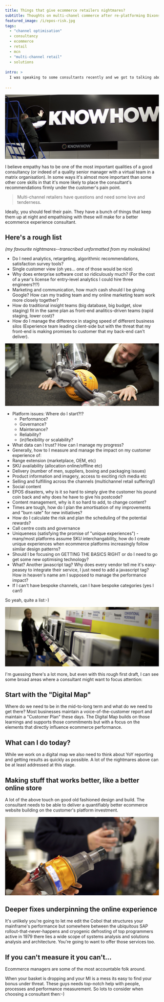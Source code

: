 ```yaml
---
title: Things that give ecommerce retailers nightmares?
subtitle: Thoughts on multi-chanel commerce after re-platforming Dixons Stores Group.
featured_image: /i/epos-risk.jpg
tags: 
  - "channel optimisation"
  - consultancy
  - ecommerce
  - retail
  - mcn
  - "multi-channel retail"
  - solutions 

intro: >
  I was speaking to some consultants recently and we got to talking about empathy and what makes a great ecommerce consultant.

---
```


![](/i/book/dixons-c.jpg)

I believe empathy has to be one of the most important qualities of a good consultancy (or indeed of a quality senior manager with a virtual team in a matrix organisation). In some ways it's almost more important than some other core skills in that it's more likely to place the consultant's recommendations firmly under the customer's pain point.

> Multi-channel retailers have questions and need some love and tenderness. 

Ideally, you should feel their pain. They have a bunch of things that keep them up at night and empathising with these will make for a better ecommerce experience consultant. 

## Here's a rough list

_(my favourite nightmares--transcribed unformatted from my moleskine)_

- Do I need analytics, retargeting, algorithmic recommendations, satisfaction survey tools? 
-	Single customer view (oh yes... one of those would be nice)
-	Why does enterprise software cost so ridiculously much? (For the cost of a year's license for entry-level analytics I could hire three engineers?!?)
-	Marketing and communication, how much cash should I be giving Google? How can my trading team and my online marketing team work more closely together?
-	How do traditional insight teams (big database, big budget, slow staging) fit in the same plan as front-end analitics-driven teams (rapid staging, lower cost)?
-	How do I manage the difference in staging speed of different business silos (Experience team leading client-side but with the threat that my front-end is making promises to customer that my back-end can't deliver).

![](/i/book/dixons-b.jpg)

-	Platform issues: Where do I start?!?
    - Performance?
    - Governance?
    - Maintenance?
    - Reliability?
    - (in)flexibility or scalability?
-	What data can I trust? How can I manage my progress?
-	Generally, how to I measure and manage the impact on my customer experience of:
  -	Range extension (marketplace, OEM, etc)
  -	SKU availability (allocation online/offline etc)
  -	Delivery (number of men, suppliers, boxing and packaging issues)
  -	Product information and imagery, access to exciting rich media etc
  -	Selling and fulfilling across the channels (multichannel retail suffering!)
  -	Social content
  -	EPOS disasters, why is it so hard to simply give the customer his pound coin back and why does he have to give his postcode?
  -	Content management, why is it so hard to add, to change content?
-	Times are tough, how do I plan the amortisation of my improvements and "burn rate" for new initiatives?
-	How do I calculate the risk and plan the scheduling of the potential rewards?
-	Call centre costs and governance
-	Uniqueness (satisfying the promise of "unique experiences") - many/most platforms assume SKU interchangability, how do I create unique experiences when ecommerce platforms increasingly follow similar design patterns?
-	Should I be focusing on GETTING THE BASICS RIGHT or do I need to go get some new optimising technology?
-	What? Another javascript tag? Why does every vendor tell me it's easy-peasey to integrate their service, I just need to add a javascript tag? How in heaven's name am I supposed to manage the performance impact?
-	If I can't have bespoke channels, can I have bespoke categories (yes I can!)

So yeah, quite a list:-) 

![](/i/book/dixons-a.jpg)

I'm guessing there's a lot more, but even with this rough first draft, I can see some broad areas where a consultant might want to focus attention:

## Start with the "Digital Map"

Where do we need to be in the mid-to-long term and what do we need to get there? Most businesses maintain a voice-of-the-customer report and maintain a "Customer Plan" these days. The Digital Map builds on those learnings and supports those commitments but with a focus on the elements that directly influence ecommerce performance. 

## What can I do today?

While we work on a digital map we also need to think about YoY reporting and getting results as quickly as possible. A lot of the nightmares above can be at least addressed at this stage.

## Making stuff that works better, like a better online store

A lot of the above touch on good old fashioned design and build. The consultant needs to be able to deliver a quantifiably better ecommerce website building on the customer's platform investment.

![](/i/book/dixons-d.jpg)

## Deeper fixes underpinning the online experience

It's unlikely you're going to let me edit the Cobol that structures your mainframe's performance but somewhere between the ubiquitous SAP rollout-that-never-happens and cryogenic defrosting of top programmers active in 1979 there lies a wide scope of systems analysis and solutions analysis and architecture. You're going to want to offer those services too.

## If you can't measure it you can't...

Ecommerce managers are some of the most accountable folk around. 

When your basket is dropping and your MI is a mess its easy to find your bonus under threat. These guys needs top-notch help with people, processes and performance measurement.
So lots to consider when choosing a consultant then:-)

